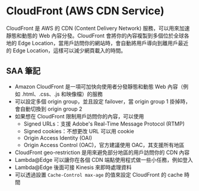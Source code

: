 # CloudFront (AWS CDN Service)

CloudFront 是 AWS 的 CDN (Content Delivery Network) 服務，可以用來加速靜態和動態的 Web 內容分發。CloudFront 會將你的內容複製到多個位於全球各地的 Edge Location，當用戶訪問你的網站時，會自動將用戶導向到離用戶最近的 Edge Location，這樣可以減少網頁載入的時間。

## SAA 筆記

- Amazon CloudFront 是一項可加快向使用者分發靜態和動態 Web 內容（例如 .html、.css、.js 和映像檔）的服務
- 可以設定多個 origin group，並且設定 failover，當 origin group 1 掛掉時，會自動切換到 origin group 2
- 如果想在 CloudFront 限制用戶訪問你的內容，可以使用
  - Signed URLs：支援 Adobe's Real-Time Message Protocol (RTMP)
  - Signed cookies：不想更改 URL 可以用 cookie
  - Origin Access Identity (OAI)
  - Origin Access Control (OAC)，官方建議使用 OAC，其支援所有地區
- CloudFront geo-restriction 是用來避免部分地區的用戶訪問你的 CDN 內容
- Lambda@Edge 可以讓你在各個 CDN 端點使用程式做一些小任務，例如登入
- Lambda@Edge 後面可接 Kinesis 來即時處理資料
- 可以透過設置 `Cache-Control max-age` 的值來設定 CloudFront 的 cache 時間
